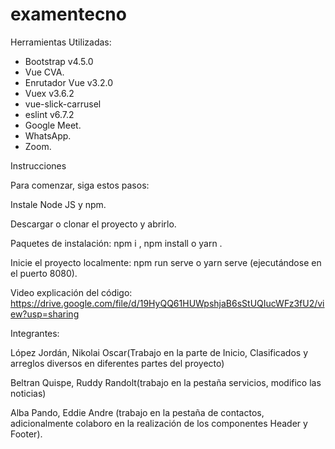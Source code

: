 # examentecno


Herramientas Utilizadas:

- Bootstrap v4.5.0
- Vue CVA.
- Enrutador Vue v3.2.0
- Vuex v3.6.2
- vue-slick-carrusel
- eslint v6.7.2
- Google Meet.
- WhatsApp.
- Zoom.


Instrucciones

Para comenzar, siga estos pasos:

Instale Node JS y npm.

Descargar o clonar el proyecto y abrirlo.

Paquetes de instalación: npm i , npm install o yarn .

Inicie el proyecto localmente: npm run serve o yarn serve (ejecutándose en el puerto 8080).

Video explicación del código: https://drive.google.com/file/d/19HyQQ61HUWpshjaB6sStUQIucWFz3fU2/view?usp=sharing


Integrantes:

López Jordán, Nikolai Oscar(Trabajo en la parte de Inicio, Clasificados y arreglos diversos en diferentes partes del proyecto)

Beltran Quispe, Ruddy Randolt(trabajo en la pestaña servicios, modifico las noticias)

Alba Pando, Eddie Andre (trabajo en la pestaña de contactos, adicionalmente colaboro en la realización de los componentes Header y Footer).
